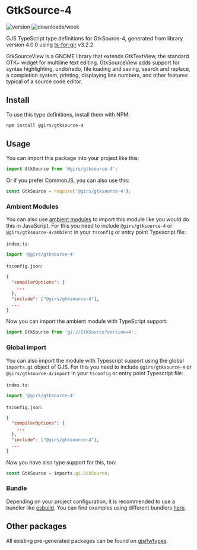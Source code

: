 
# GtkSource-4

![version](https://img.shields.io/npm/v/@girs/gtksource-4)
![downloads/week](https://img.shields.io/npm/dw/@girs/gtksource-4)


GJS TypeScript type definitions for GtkSource-4, generated from library version 4.0.0 using [ts-for-gir](https://github.com/gjsify/ts-for-gir) v3.2.2.

GtkSourceView is a GNOME library that extends GtkTextView, the standard GTK+ widget for multiline text editing. GtkSourceView adds support for syntax highlighting, undo/redo, file loading and saving, search and replace, a completion system, printing, displaying line numbers, and other features typical of a source code editor.

## Install

To use this type definitions, install them with NPM:
```bash
npm install @girs/gtksource-4
```

## Usage

You can import this package into your project like this:
```ts
import GtkSource from '@girs/gtksource-4';
```

Or if you prefer CommonJS, you can also use this:
```ts
const GtkSource = require('@girs/gtksource-4');
```

### Ambient Modules

You can also use [ambient modules](https://github.com/gjsify/ts-for-gir/tree/main/packages/cli#ambient-modules) to import this module like you would do this in JavaScript.
For this you need to include `@girs/gtksource-4` or `@girs/gtksource-4/ambient` in your `tsconfig` or entry point Typescript file:

`index.ts`:
```ts
import '@girs/gtksource-4'
```

`tsconfig.json`:
```json
{
  "compilerOptions": {
    ...
  },
  "include": ["@girs/gtksource-4"],
  ...
}
```

Now you can import the ambient module with TypeScript support: 

```ts
import GtkSource from 'gi://GtkSource?version=4';
```

### Global import

You can also import the module with Typescript support using the global `imports.gi` object of GJS.
For this you need to include `@girs/gtksource-4` or `@girs/gtksource-4/import` in your `tsconfig` or entry point Typescript file:

`index.ts`:
```ts
import '@girs/gtksource-4'
```

`tsconfig.json`:
```json
{
  "compilerOptions": {
    ...
  },
  "include": ["@girs/gtksource-4"],
  ...
}
```

Now you have also type support for this, too:

```ts
const GtkSource = imports.gi.GtkSource;
```

### Bundle

Depending on your project configuration, it is recommended to use a bundler like [esbuild](https://esbuild.github.io/). You can find examples using different bundlers [here](https://github.com/gjsify/ts-for-gir/tree/main/examples).

## Other packages

All existing pre-generated packages can be found on [gjsify/types](https://github.com/gjsify/types).

